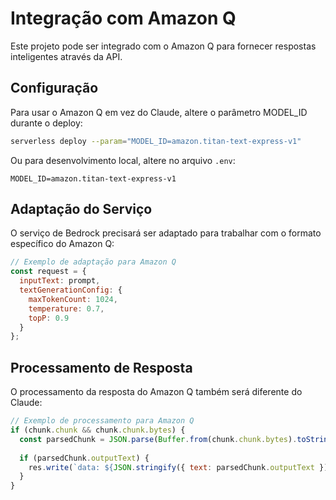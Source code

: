 # Integração com Amazon Q

Este projeto pode ser integrado com o Amazon Q para fornecer respostas inteligentes através da API.

## Configuração

Para usar o Amazon Q em vez do Claude, altere o parâmetro MODEL_ID durante o deploy:

```bash
serverless deploy --param="MODEL_ID=amazon.titan-text-express-v1"
```

Ou para desenvolvimento local, altere no arquivo `.env`:

```
MODEL_ID=amazon.titan-text-express-v1
```

## Adaptação do Serviço

O serviço de Bedrock precisará ser adaptado para trabalhar com o formato específico do Amazon Q:

```javascript
// Exemplo de adaptação para Amazon Q
const request = {
  inputText: prompt,
  textGenerationConfig: {
    maxTokenCount: 1024,
    temperature: 0.7,
    topP: 0.9
  }
};
```

## Processamento de Resposta

O processamento da resposta do Amazon Q também será diferente do Claude:

```javascript
// Exemplo de processamento para Amazon Q
if (chunk.chunk && chunk.chunk.bytes) {
  const parsedChunk = JSON.parse(Buffer.from(chunk.chunk.bytes).toString());
  
  if (parsedChunk.outputText) {
    res.write(`data: ${JSON.stringify({ text: parsedChunk.outputText })}\n\n`);
  }
}
```
